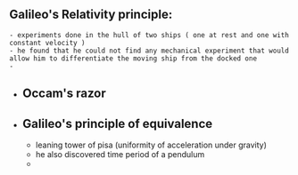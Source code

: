 ## Galileo's Relativity principle:
	- experiments done in the hull of two ships ( one at rest and one with constant velocity )
	- he found that he could not find any mechanical experiment that would allow him to differentiate the moving ship from the docked one
	-
- ## Occam's razor
- ## Galileo's principle of equivalence
	- leaning tower of pisa (uniformity of acceleration under gravity)
	- he also discovered time period of a pendulum
	-